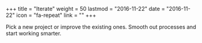 +++
title = "Iterate"
weight = 50
lastmod = "2016-11-22"
date = "2016-11-22"
icon = "fa-repeat"
link = ""
+++

Pick a new project or improve the existing ones. Smooth out processes and start working smarter.
